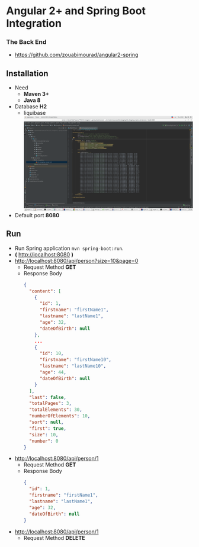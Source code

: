 # Angular 2+ and Spring Boot Integration

### The Back End
* https://github.com/zouabimourad/angular2-spring

## Installation
* Need
  * **Maven 3+**
  * **Java 8**
* Database **H2**
  * liquibase
    ![liquibase](../5.png)
* Default port **8080**

## Run
* Run Spring application `mvn spring-boot:run`.
* **(** [http://localhost:8080](http://localhost:8080) **)**
* [http://localhost:8080/api/person?size=10&page=0](http://localhost:8080/api/person?size=10&page=0)
  * Request Method **GET**
  * Response Body
    ```json
    {
      "content": [
        {
          "id": 1,
          "firstname": "firstName1",
          "lastname": "lastName1",
          "age": 32,
          "dateOfBirth": null
        },
        ...
        {
          "id": 10,
          "firstname": "firstName10",
          "lastname": "lastName10",
          "age": 44,
          "dateOfBirth": null
        }
      ],
      "last": false,
      "totalPages": 3,
      "totalElements": 30,
      "numberOfElements": 10,
      "sort": null,
      "first": true,
      "size": 10,
      "number": 0
    }
    ```
* [http://localhost:8080/api/person/1](http://localhost:8080/api/person/1)
  * Request Method **GET**
  * Response Body
    ```json
    {
      "id": 1,
      "firstname": "firstName1",
      "lastname": "lastName1",
      "age": 32,
      "dateOfBirth": null
    }
    ```
* [http://localhost:8080/api/person/1](http://localhost:8080/api/person/1)
  * Request Method **DELETE**

